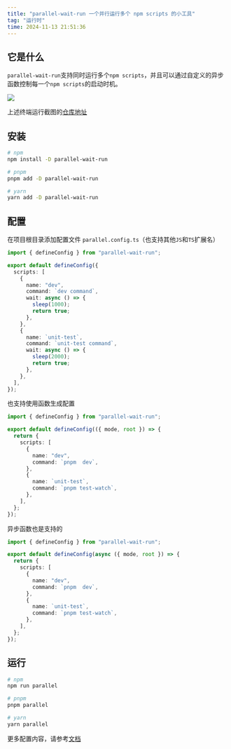 ```yaml
---
title: "parallel-wait-run 一个并行运行多个 npm scripts 的小工具"
tag: "运行时"
time: 2024-11-13 21:51:36
---
```


## 它是什么

`parallel-wait-run`支持同时运行多个`npm scripts`，并且可以通过自定义的异步函数控制每一个`npm scripts`的启动时机。

<img src="../imgs/102/02.webp" />

上述终端运行截图的[仓库地址](https://github.com/LiuWenXing1996/parallel-example)

## 安装

```sh
# npm
npm install -D parallel-wait-run

# pnpm
pnpm add -D parallel-wait-run

# yarn
yarn add -D parallel-wait-run
```

## 配置

在项目根目录添加配置文件 `parallel.config.ts`（也支持其他`JS`和`TS`扩展名）

```ts
import { defineConfig } from "parallel-wait-run";

export default defineConfig({
  scripts: [
    {
      name: "dev",
      command: `dev command`,
      wait: async () => {
        sleep(1000);
        return true;
      },
    },
    {
      name: `unit-test`,
      command: `unit-test command`,
      wait: async () => {
        sleep(2000);
        return true;
      },
    },
  ],
});
```

也支持使用函数生成配置

```ts
import { defineConfig } from "parallel-wait-run";

export default defineConfig(({ mode, root }) => {
  return {
    scripts: [
      {
        name: "dev",
        command: `pnpm  dev`,
      },
      {
        name: `unit-test`,
        command: `pnpm test-watch`,
      },
    ],
  };
});
```

异步函数也是支持的

```ts
import { defineConfig } from "parallel-wait-run";

export default defineConfig(async ({ mode, root }) => {
  return {
    scripts: [
      {
        name: "dev",
        command: `pnpm  dev`,
      },
      {
        name: `unit-test`,
        command: `pnpm test-watch`,
      },
    ],
  };
});
```

## 运行

```sh
# npm
npm run parallel

# pnpm
pnpm parallel

# yarn
yarn parallel
```

更多配置内容，请参考[文档](https://www.npmjs.com/package/parallel-wait-run)
